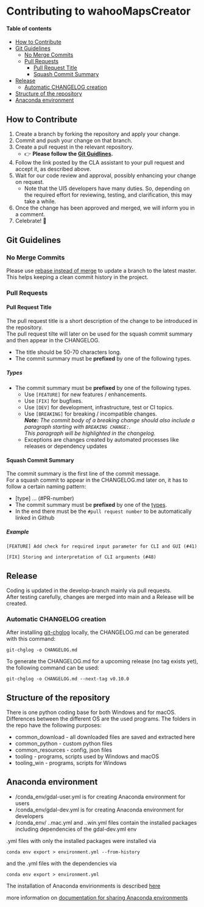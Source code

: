 # Contributing to wahooMapsCreator <!-- omit in toc --> 

#### Table of contents <!-- omit in toc --> 
- [How to Contribute](#how-to-contribute)
- [Git Guidelines](#git-guidelines)
  - [No Merge Commits](#no-merge-commits)
  - [Pull Requests](#pull-requests)
    - [Pull Request Title](#pull-request-title)
    - [Squash Commit Summary](#squash-commit-summary)
- [Release](#release)
  - [Automatic CHANGELOG creation](#automatic-changelog-creation)
- [Structure of the repository](#structure-of-the-repository)
- [Anaconda environment](#anaconda-environment)

## How to Contribute
1. Create a branch by forking the repository and apply your change.
2. Commit and push your change on that branch.
3. Create a pull request in the relevant repository.
    - 👉 **Please follow the [Git Guidlines](#Git-Guidelines).**
4. Follow the link posted by the CLA assistant to your pull request and accept it, as described above.
5. Wait for our code review and approval, possibly enhancing your change on request.
    - Note that the UI5 developers have many duties. So, depending on the required effort for reviewing, testing, and clarification, this may take a while.
6. Once the change has been approved and merged, we will inform you in a comment.
7. Celebrate! 🎉

## Git Guidelines
### No Merge Commits
Please use [rebase instead of merge](https://www.atlassian.com/git/tutorials/merging-vs-rebasing) to update a branch to the latest master. This helps keeping a clean commit history in the project.

### Pull Requests
#### Pull Request Title
The pull request title is a short description of the change to be introduced in the repository.  
The pull request tilte will later on be used for the squash commit summary and then appear in the CHANGELOG.
- The title should be 50-70 characters long.
- The commit summary must be **prefixed** by one of the following types.

##### Types
- The commit summary must be **prefixed** by one of the following types.
    + Use `[FEATURE]` for new features / enhancements.
    + Use `[FIX]` for bugfixes.
    + Use `[DEV]` for development, infrastructure, test or CI topics.
    + Use `[BREAKING]` for breaking / incompatible changes.  
      _**Note:** The commit body of a breaking change should also include a paragraph starting with `BREAKING CHANGE:`.  
      This paragraph will be highlighted in the changelog._
    + Exceptions are changes created by automated processes like releases or dependency updates

#### Squash Commit Summary
The commit summary is the first line of the commit message.  
For a squash commit to appear in the CHANGELOG.md later on, it has to follow a certain naming pattern:
- [type] ... (#PR-number)
- The commit summary must be **prefixed** by one of the [types](#Types).
- In the end there must be the `#pull request number` to be automatically linked in Github

##### Example
```
[FEATURE] Add check for required input parameter for CLI and GUI (#41)
```
```
[FIX] Storing and interpretation of CLI arguments (#48)
```
## Release
Coding is updated in the develop-branch mainly via pull requests.  
After testing carefully, changes are merged into main and a Release will be created.

### Automatic CHANGELOG creation 
After installing [git-chglog](https://github.com/git-chglog/git-chglog) locally, the CHANGELOG.md can be generated with this command:  
```
git-chglog -o CHANGELOG.md
```

To generate the CHANGELOG.md for a upcoming release (no tag exists yet), the following command can be used:  
```
git-chglog -o CHANGELOG.md --next-tag v0.10.0
```

## Structure of the repository
There is one python coding base for both Windows and for macOS.
Differences between the different OS are the used programs.
The folders in the repo have the following purposes:
- common_download - all downloaded files are saved and extracted here
- common_python - custom python files
- common_resources - config, json files
- tooling - programs, scripts used by Windows and macOS
- tooling_win - programs, scripts for Windows

## Anaconda environment
- /conda_env/gdal-user.yml is for creating Anaconda environment for users
- /conda_env/gdal-dev.yml is for creating Anaconda environment for developers
- /conda_env/ ..mac.yml and ..win.yml files contain the installed packages including dependencies of the gdal-dev.yml env

.yml files with only the installed packages were installed via
```
conda env export > environment.yml --from-history
```
and the .yml files with the dependencies via
```
conda env export > environment.yml
```

The installation of Anaconda envirionments is described [here](docs/QUICKSTART_ANACONDA.md)

more information on [documentation for sharing Anaconda environments](https://conda.io/projects/conda/en/latest/user-guide/tasks/manage-environments.html#exporting-an-environment-file-across-platforms)